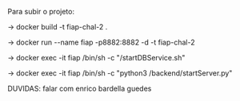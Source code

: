 Para subir o projeto:


-> docker build -t fiap-chal-2 .

-> docker run --name fiap -p8882:8882 -d -t fiap-chal-2

-> docker exec -it fiap /bin/sh -c "/startDBService.sh"

-> docker exec -it fiap /bin/sh -c "python3 /backend/startServer.py"


DUVIDAS:
falar com enrico bardella guedes
